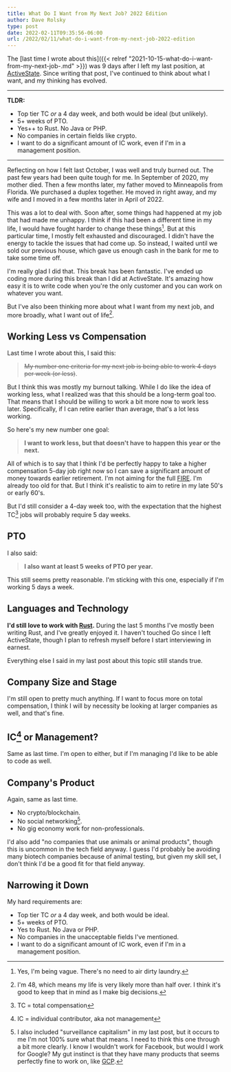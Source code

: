 ```yaml
---
title: What Do I Want from My Next Job? 2022 Edition
author: Dave Rolsky
type: post
date: 2022-02-11T09:35:56-06:00
url: /2022/02/11/what-do-i-want-from-my-next-job-2022-edition
---
```


The [last time I wrote about this]({{< relref
"2021-10-15-what-do-i-want-from-my-next-job-.md" >}}) was 9 days after I left
my last position, at [ActiveState](https://www.activestate.com/). Since
writing that post, I've continued to think about what I want, and my thinking
has evolved.

----

**TLDR:**

* Top tier TC _or_ a 4 day week, and both would be ideal (but unlikely).
* 5+ weeks of PTO.
* Yes++ to Rust. No Java or PHP.
* No companies in certain fields like crypto.
* I want to do a significant amount of IC work, even if I'm in a management
  position.

----

Reflecting on how I felt last October, I was well and truly burned out. The
past few years had been quite tough for me. In September of 2020, my mother
died. Then a few months later, my father moved to Minneapolis from Florida. We
purchased a duplex together. He moved in right away, and my wife and I moved
in a few months later in April of 2022.

This was a lot to deal with. Soon after, some things had happened at my job
that had made me unhappy. I think if this had been a different time in my
life, I would have fought harder to change these things[^0]. But at this
particular time, I mostly felt exhausted and discouraged. I didn't have the
energy to tackle the issues that had come up. So instead, I waited until we
sold our previous house, which gave us enough cash in the bank for me to take
some time off.

I'm really glad I did that. This break has been fantastic. I've ended up
coding more during this break than I did at ActiveState. It's amazing how easy
it is to write code when you're the only customer and you can work on whatever
you want.

But I've also been thinking more about what I want from my next job, and more
broadly, what I want out of life[^1].

## Working Less vs Compensation

Last time I wrote about this, I said this:

> ~~My number one criteria for my next job is being able to work 4 days per
> week (or less)~~.

But I think this was mostly my burnout talking. While I do like the idea of
working less, what I realized was that this should be a long-term goal
too. That means that I should be willing to work a bit more now to work less
later. Specifically, if I can retire earlier than average, that's a lot less
working.

So here's my new number one goal:

> **I want to work less, but that doesn't have to happen this year or the
> next.**

All of which is to say that I think I'd be perfectly happy to take a higher
compensation 5-day job right now so I can save a significant amount of money
towards earlier retirement. I'm not aiming for the full
[FIRE](https://en.wikipedia.org/wiki/FIRE_movement). I'm already too old for
that. But I think it's realistic to aim to retire in my late 50's or early
60's.

But I'd still consider a 4-day week too, with the expectation that the highest
TC[^2] jobs will probably require 5 day weeks.

## PTO

I also said:

> **I also want at least 5 weeks of PTO per year.**

This still seems pretty reasonable. I'm sticking with this one, especially if
I'm working 5 days a week.

## Languages and Technology

**I'd still love to work with [Rust](https://www.rust-lang.org/).** During the
last 5 months I've mostly been writing Rust, and I've greatly enjoyed it. I
haven't touched Go since I left ActiveState, though I plan to refresh myself
before I start interviewing in earnest.

Everything else I said in my last post about this topic still stands true.

## Company Size and Stage

I'm still open to pretty much anything. If I want to focus more on total
compensation, I think I will by necessity be looking at larger companies as
well, and that's fine.

## IC[^3] or Management?

Same as last time. I'm open to either, but if I'm managing I'd like to be able
to code as well.

## Company's Product

Again, same as last time.

* No crypto/blockchain.
* No social networking[^4].
* No gig economy work for non-professionals.

I'd also add "no companies that use animals or animal products", though this
is uncommon in the tech field anyway. I guess I'd probably be avoiding many
biotech companies because of animal testing, but given my skill set, I don't
think I'd be a good fit for that field anyway.

## Narrowing it Down

My hard requirements are:

* Top tier TC _or_ a 4 day week, and both would be ideal.
* 5+ weeks of PTO.
* Yes to Rust. No Java or PHP.
* No companies in the unacceptable fields I've mentioned.
* I want to do a significant amount of IC work, even if I'm in a management
  position.

[^0]: Yes, I'm being vague. There's no need to air dirty laundry.
[^1]: I'm 48, which means my life is very likely more than half over. I think
    it's good to keep that in mind as I make big decisions.
[^2]: TC = total compensation
[^3]: IC = individual contributor, aka not management
[^4]: I also included "surveillance capitalism" in my last post, but it occurs
    to me I'm not 100% sure what that means. I need to think this one through
    a bit more clearly. I know I wouldn't work for Facebook, but would I work
    for Google? My gut instinct is that they have many products that seems
    perfectly fine to work on, like [GCP](https://console.cloud.google.com/).
